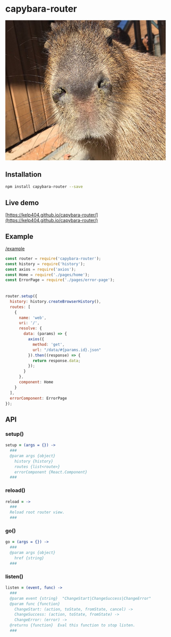 # capybara-router
![capybara](_capybara.jpg)

## Installation
```bash
npm install capybara-router --save
```


## Live demo
[https://kelp404.github.io/capybara-router/](https://kelp404.github.io/capybara-router/)


## Example
[/example](/example)
```js
const router = require('capybara-router');
const history = require('history');
const axios = require('axios');
const Home = require('./pages/home');
const ErrorPage = require('./pages/error-page');


router.setup({
  history: history.createBrowserHistory(),
  routes: [
    {
      name: 'web',
      uri: '/',
      resolve: {
        data: (params) => {
          axios({
            method: 'get',
            url: "/data/#{params.id}.json"
          }).then((response) => {
            return response.data;
          });
        }
      },
      component: Home
    }
  ],
  errorComponent: ErrorPage
});
```


## API
### setup()
```coffee
setup = (args = {}) ->
  ###
  @param args {object}
    history {history}
    routes {list<route>}
    errorComponent {React.Component}
  ###
```

### reload()
```coffee
reload = ->
  ###
  Reload root router view.
  ###
```

### go()
```coffee
go = (args = {}) ->
  ###
  @param args {object}
    href {string}
  ###
```

### listen()
```coffee
listen = (event, func) ->
  ###
  @param event {string}  "ChangeStart|ChangeSuccess|ChangeError"
  @param func {function}
    ChangeStart: (action, toState, fromState, cancel) ->
    ChangeSuccess: (action, toState, fromState) ->
    ChangeError: (error) ->
  @returns {function}  Eval this function to stop listen.
  ###
```
